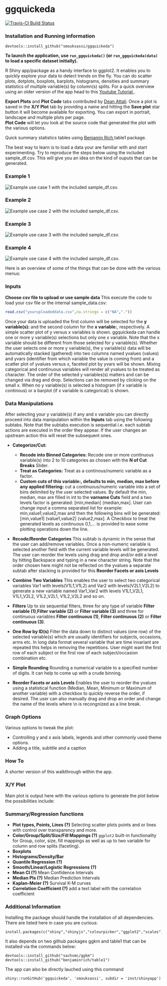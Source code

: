 ggquickeda
========
[![Travis-CI Build Status](https://travis-ci.org/smouksassi/ggquickeda.svg?branch=master)](https://travis-ci.org/smouksassi/ggquickeda)

### Installation and Running information
```
devtools::install_github("smouksassi/ggquickeda")
```
**To launch the application, use `run_ggquickeda()` (or `run_ggquickeda(data)` to load a specific dataset initially).**

R Shiny app/package as a handy interface to ggplot2. It enables you to quickly explore your data to detect trends on the fly. You can do scatter plots, dotplots, boxplots, barplots, histograms, densities and summary statistics of multiple variable(s) by column(s) splits. For a quick overview using an older version of the app head to this <a href="https://www.youtube.com/watch?v=1rBBmJUIZhs" target="_blank"> Youtube Tutorial </a>.

**Export Plots** and **Plot Code** tabs contributed by <a href="https://github.com/daattali" target="_blank">Dean Attali</a>. Once a plot is saved in the **X/Y Plot** tab by providing a name and hitting the **Save plot** star button it will become available for exporting. You can export in portrait, landscape and multiple plots per page.  
**Plot Code** will let you look at the source code that generated the plot with the various options.

Quick summary statistics tables using  <a href="https://github.com/benjaminrich" target="_blank">Benjamin Rich </a> table1 package.

The best way to learn is to load a data your are familiar with and start experimenting.
Try to reproduce the steps below using the included sample_df.csv. This will give you an idea on the kind of ouputs that can be generated.

### Example 1
![Example use case 1 with the included sample_df.csv.](./inst/shinyapp/img/snapshot1.gif)

### Example 2
![Example use case 2 with the included sample_df.csv.](./inst/shinyapp/img/snapshot2.gif)

### Example 3
![Example use case 3 with the included sample_df.csv.](./inst/shinyapp/img/snapshot3.gif)

### Example 4
![Example use case 4 with the included sample_df.csv.](./inst/shinyapp/img/snapshot4.1.png)


Here is an overview of some of the things that can be done with the various menus:

### Inputs 

**Choose csv file to upload or use sample data**
This execute the code to load your csv file or the internal sample_data.csv:
```r
read.csv("youruploadeddata.csv",na.strings = c("NA","."))
```
Once your data is uploaded the first column will be selected for the **y variable(s):** and the second column for the **x variable:**, respectively. A simple scatter plot of y versus x variables is shown. 
ggquickeda can handle one or more y variable(s) selections but only one x variable.
Note that the x variable should be different from those selected for y variable(s).
Whether the user selects one or more y variable(s), the y variable(s) data will be automatically stacked (gathered) into two columns named yvalues (values) and yvars (identifier from which variable the value is coming from) and a scatter plot of yvalues versus x, faceted plot by yvars will be shown. Mixing categorical and continuous variables will render all yvalues to be treated as character. The order of the selected y variables(s) matters and can be changed via drag and drop. Selections can be removed by clicking on the small x.
When no y variable(s) is selected a histogram (if x variable is continous) or a barplot (if x variable is categorical) is shown. 

### Data Manipulations 
After selecting your y variable(s) if any and x variable you can directly proceed into data manipulation within the **Inputs** tab using the following subtabs. Note that the subtabs execution is sequential i.e. each subtab actions are executed in the order they appear. If the user changes an upstream action this will reset the subsequent ones.

* **Categorize/Cut:**
    + **Recode into Binned Categories:** Recode one or more continuous variable(s) into 2 to 10 categories as chosen with the **N of Cut Breaks** Slider.
    + **Treat as Categories:** Treat as a continous/numeric variable as a factor.
    + **Custom cuts of this variable:, defaults to min, median, max before any applied filtering:** cut a continuous/numeric variable into a set of bins delimited by the user selected values. By default the min, median, max are filled in int to the **varname Cuts** field and a two levels factor is generated: [min,median] (median,max]. User can change input a comma separated list for example:
min,value1,value2,max and then the following bins will be generated:
[min,value1] (value1,value2] (value2,max]. A Checkbox to treat the generated levels as continuous 0,1,... is provided to ease some plotting operations down the line.
    
       
* **Recode/Reorder Categories**
This subtab is dynamic in the sense that the user can add/remove variables. Once a non-numeric variable is selected another field with the current variable levels will be generated. The user can reorder the levels using drag and drop and/or edit a level by hitting Backspace and typing in a new character string. Note that the order chosen here might not be reflected on the yvalues a separate subtab after stacking is provided for this **Reorder Facets or axis Levels**

* **Combine Two Variables**
This enables the user to select two categorical variables Var1 with levels(V1L1,V1L2) and Var2 with levels(V2L1,V2L2) to generate a new variable named Var1_Var2 with levels V1L1_V2L1, V1L1_V2L2, V1L2_V2L1, V1L2_V2L2 and so on.

* **Filters**
Up to six sequential filters, three for any type of variable **Filter variable (1)**,**Filter variable (2)** or **Filter variable (3)** and three for continuous variables  **Filter continuous (1)**, **Filter continuous (2)** or **Filter continuous (3)**.
* **One Row by ID(s)**
Filter the data down to distinct values (one row) of the selected variable(s) which are usually identifiers for subjects, occasions, arms etc. In long data format several variable that are time invariant are repeated this helps in removing the repetitions. User might want the first row of each subject or the first row of each subject/occasion combination etc.
* **Simple Rounding**
Rounding a numerical variable to a specified number of digits. It can help to come up with a crude binning.
* **Reorder Facets or axis Levels**
Enables the user to reorder the yvalues using a statistical function (Median, Mean, Minimum or Maximum of another variable) with a checkbox to quickly reverse the order, if desired.
The user can also manually drag and drop an order and change the name of the levels where \n is recongnized as a line break.

### Graph Options
Various options to tweak the plot:
* Controlling y and x axis labels, legends and other commonly used theme options.
* Adding a title, subtitle and a caption

### How To
A shorter version of this walkthrough within the app.

### X/Y Plot
Main plot is output here with the various options to generate the plot below the possibilities include:

### Summary/Regression functions 
* **Plot types, Points, Lines (?)**
Selecting scatter plots points and or lines with control over transparency and more.
* **Color/Group/Split/Size/Fill Mappings (?)**
`ggplot2` built-in functionality for Group, color, size, fill mappings as well as up to two variable for column and row splits (faceting).
* **Boxplots**
* **Histograms/Density/Bar**
* **Quantile Regression (?)**
* **Smooth/Linear/Logistic Regressions (?)**
* **Mean CI (?)**  Mean Confidence Intervals
* **Median PIs (?)** Median Prediction Intervals
* **Kaplan-Meier (?)** Survival K-M curves
* **Correlation Coefficient (?)** add a text label with the correlation coefficient

### Additional Information
Installing the package should handle the installation of all dependencies. There are listed here in case you are curious:
```
install.packages(c("shiny","shinyjs","colourpicker","ggplot2","scales","DT","tidyr","dplyr","Hmisc","quantreg","markdown","rlang","lazyeval","ggrepel","plotly","devtools"))
```
It also depends on two github packages ggkm and table1 that can be installed via the commands below:
```
devtools::install_github("sachsmc/ggkm")
devtools::install_github("benjaminrich/table1")
```
The app can also be directly lauched using this command
```
shiny::runGitHub('ggquickeda', 'smouksassi', subdir = 'inst/shinyapp')
```

